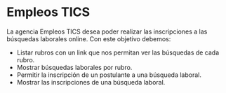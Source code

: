 # Empleos TICS

La agencia Empleos TICS desea poder realizar las inscripciones a las búsquedas laborales online.
Con este objetivo debemos:

- Listar rubros con un link que nos permitan ver las búsquedas de cada rubro.
- Mostrar búsquedas laborales por rubro.
- Permitir la inscripción de un postulante a una búsqueda laboral.
- Mostrar las inscripciones de una búsqueda laboral.
